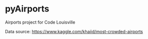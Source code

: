 # pyAirports
 Airports project for Code Louisville

Data source: https://www.kaggle.com/khaiid/most-crowded-airports
